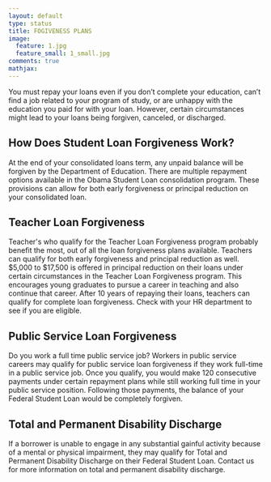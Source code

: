 ```yaml
---
layout: default
type: status
title: FOGIVENESS PLANS
image:
  feature: 1.jpg
  feature_small: 1_small.jpg
comments: true
mathjax:
---
```

You must repay your loans even if you don’t complete your education, can’t find a job related to your program of study, or are unhappy with the education you paid for with your loan.  However, certain circumstances might lead to your loans being forgiven, canceled, or discharged.

## How Does Student Loan Forgiveness Work?

At the end of your consolidated loans term, any unpaid balance will be forgiven by the Department of Education. There are multiple repayment options available in the Obama Student Loan consolidation program. These provisions can allow for both early forgiveness or principal reduction on your consolidated loan. 

## Teacher Loan Forgiveness

Teacher's who qualify for the Teacher Loan Forgiveness program probably benefit the most, out of all the loan forgiveness plans available. Teachers can qualify for both early forgiveness and principal reduction as well. $5,000 to $17,500 is offered in principal reduction on their loans under certain circumstances in the Teacher Loan Forgiveness program.  This encourages young graduates to pursue a career in teaching and also continue that career. After 10 years of repaying their loans, teachers can qualify for complete loan forgiveness.  Check with your HR department to see if you are eligible.

## Public Service Loan Forgiveness

Do you work a full time public service job? Workers in public service careers may qualify for public service loan forgiveness if they work full-time in a public service job.  Once you qualify, you would make 120 consecutive payments under certain repayment plans while still working full time in your public service position. Following those payments, the balance of your Federal Student Loan would be completely forgiven. 

## Total and Permanent Disability Discharge

If a borrower is unable to engage in any substantial gainful activity because of a mental or physical impairment, they may qualify for Total and Permanent Disability Discharge on their Federal Student Loan. Contact us for more information on total and permanent disability discharge.
